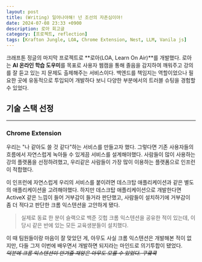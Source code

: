 ```yaml
---
layout: post
title: (Writing) 일어나야해! 넌 조선의 자존심이야!
date: 2024-07-08 23:33 +0900
description: 로아 회고글
category: [프로젝트, reflection]
tags: [Krafton Jungle, LOA, Chrome Extension, Nest, LLM, Vanila js]
---
```


크래프톤 정글의 마지막 프로젝트로 **로아(LOA, Learn On Air)**를 개발했다. 로아는 **AI 온라인 학습 도우미**를 목표로 사용자 웹캠을 통해 졸음을 감지하여 깨워주고 강의를 잘 듣고 있는 지 문제도 출제해주는 서비스이다. 백엔드를 책임지는 역할이었으나 필요한 곳에 유동적으로 투입되어 개발하다 보니 다양한 부분에서의 트러블 슈팅을 경험할 수 있었다.

## 기술 스택 선정
---
### Chrome Extension  
우리는 "나 같아도 쓸 것 같다"하는 서비스를 만들고자 했다. 그렇다면 기존 사용자들의 흐름에서 자연스럽게 녹아들 수 있게끔 서비스를 설계해야했다.
사람들이 많이 사용하는 강의 플랫폼을 선정하려했고, 우리같은 사람들이 가장 많이 이용하는 플랫폼으로 인프런이 적합했다.  

이 인프런에 자연스럽게 우리의 서비스를 붙이려면 데스크탑 애플리케이션과 같은 별도의 애플리케이션을 고려해야했다. 하지만 데스크탑 애플리케이션으로 개발한다면 ActiveX 같은 느낌이 들어 거부감이 들거라 판단했고, 사람들이 설치하기에 거부감이 좀 더 적다고 판단한 크롬 익스텐션을 고안하게 됐다.

>실제로 동료 한 분이 슬랙으로 백준 깃헙 크롬 익스텐션을 공유한 적이 있는데, 이 당시 같은 반에 있는 모든 교육생분들이 설치했다.

이 때 팀원들이랑 마음이 잘 맞았던 게, 아무도 사실 크롬 익스텐션은 개발해본 적이 없지만, 다들 그저 이번에 배우면서 개발하면 되지라는 마인드로 의기투합이 됐었다.  
*~~덕분에 크롬 익스텐션이 안겨줄 재앙은 아무도 모를 수 있었다. 쿠쿸쿡~~*  
